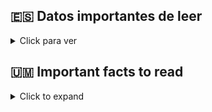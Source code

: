 ## 🇪🇸 Datos importantes de leer

<details>
  <summary>Click para ver</summary>
  
# Plataforma de red social de clones de Facebook definitiva con código fuente de PHP
  
***Proyecto: Plataforma de red social de clonación definitiva de Facebook usando PHP y MySQL con código fuente***

***Acerca de Ultimate Facebook Clone Social Network Platform utilizando PHP MySQL Project Descarga gratuita***

Este proyecto se llama Ultimate Facebook Clone Social Network Platform utilizando PHP MySQL Source Code. WoWonder es un script PHP para redes sociales, WoWonder es la mejor manera de iniciar su propio sitio web de redes sociales.
WoWonder es rápido, seguro y se actualizará regularmente.

# Características de la plataforma de red social Ultimate Facebook Clone

  
<details>
  <summary>Interfaz</summary>

* **Sistema de caché de alto rendimiento y alto nivel**: lo n.º 1 que debe estar disponible en cualquier sitio web de red social, ¡The Speed! ¡Acelere su sitio web con nuestro sistema de caché, actívelo y el sitio web puede manejar más de 1 millón de usuarios!

* **Wonder (nueva función)** : con nuestra nueva función, el usuario puede preguntarse publicaciones, fotos y videos.
* **Soporte RTL** : WoWonder también admite idiomas de derecha a izquierda.
* **Inicio de sesión social** : con WoWonder puede iniciar sesión a través de los sitios web de redes sociales más famosos como (Facebook, Twitter, Google+, LinkedIn, Vk, Instagram).
* **URL fácil y agradable**: usuarios, páginas, grupos, ¡todo en una pequeña URL!
* **Usuario visto por última vez**: Muestra el último estado visto/en línea del usuario.
* **Notificación de visita de perfil** : Reciba notificaciones de los usuarios que visitaron su perfil.
* **Amigos y sistema de seguimiento** : WoWonder admite el sistema de amigos como Facebook, sistema de seguimiento como Twitter.
Inicio/Noticias : muestra publicaciones, fotos, archivos, videos y mapas publicados por amigos/personas seguidas, también filtros de historias, sugerencias de seguimiento/amigos y lista de actividades de usuarios.
* **Línea de tiempo del usuario** : muestra el perfil del usuario con publicaciones, fotos, videos publicados y compartidos por el usuario.
* **Páginas** : el usuario puede crear páginas ilimitadas e invitar a sus amigos a que les gusten las páginas.
* **Grupos** : el usuario puede crear grupos ilimitados e invitar/agregar a sus amigos a sus grupos unidos.
* **Juegos** : el usuario puede jugar juegos flash ilimitados.
* **Soporte de videos sociales** : el usuario puede compartir fácilmente videos de los sitios web más grandes para compartir videos como Youtube, Dailymotion, Vine, Vimeo, videos de Facebook y música de Soundcloud
* **Álbum de fotos** : el usuario puede crear álbumes de fotos ilimitados con un estilo agradable.
* **Imagen de portada** : portada dinámica para los usuarios.
* **Imagen de perfil** : imagen de perfil dinámica para los usuarios.
* **Privacidad del usuario** : controle quién puede enviarle mensajes, publicar en su línea de tiempo, seguirlo, confirmar solicitudes de seguimiento o no, ser visto por última vez, etc.
* **Información del perfil del usuario**: muestra la información del perfil del usuario (cumpleaños, sitio web, sexo, redes sociales, acerca de, visto por última vez, etc.).
* **Notificacione**s : Reciba notificaciones de los usuarios (me gusta, no me gusta, comentarios, maravillas, acciones, etc.)
* **#Hashtag**s : Muestra tendencias y temas relacionados compartidos por los usuarios.
* **@Menciones** : use @nombre de usuario para etiquetar personas en un estado o mensajes.
* **Post Publisher** : estado, nube de sonido, YouTube, Vine, Google Maps, videos, archivos, fotos y emoticonos.
Eliminar y editar publicaciones: el usuario puede eliminar y editar sus propias publicaciones.
* **Guardar publicaciones**: el usuario puede guardar publicaciones para verlas más tarde.
* **Eventos de usuario** : el usuario puede compartir sus eventos como sentimientos, dolores de parto, mirar, jugar, escuchar.
* **Búsqueda reciente** : lo que sea que el usuario haya estado buscando, todo se guardará en búsquedas recientes con la capacidad de borrarlas.
* **Privacidad de la publicación** : el usuario puede elegir la privacidad de la publicación (solo yo, todos, etc.)
* **Me gusta** : Me gusta o no me gusta una publicación. Ver la lista de personas a las que les gusta esto.
* **No me gusta** : No me gusta una publicación. Ver la lista de personas a las que no les gusta esto.
* **Comentarios y respuestas** : comentar una publicación, responder a un comentario, ver todos los comentarios de la publicación.
* **Buscar** : busque personas, #Hashtags con nuestro sistema de búsqueda filtrada.
* **Informes** : informe de publicaciones para que las revisen los administradores.
* **Chat en vivo** : sistema de chat en vivo en tiempo real, estado (en línea, fuera de línea).
* **Mensajes** : envíe y reciba mensajes privados y comparta archivos de otros usuarios.
* **API** : recuperar datos de usuario, publicaciones de usuarios, buscar usuarios a través de API.
* **Actividades**: muestra las últimas actividades del usuario (me gusta, compartir, comentarios, maravillas)
* **Múltiples idiomas** : 4 idiomas (árabe, inglés, ruso, turco) con la capacidad de agregar idiomas ilimitados.
Perfiles/páginas verificados.
Totalmente receptivo para todos los dispositivos, navegadores.
Recuperación de contraseña por correo electrónico.
Contador de usuarios en línea en la página de administración y de inicio.
Comentar detector automático
emoticonos
y muchos más..
</details>
  
  
  
<details>
  <summary>Características del panel de administración</summary>
  
* **Panel de administración** : estadísticas completas con gráficos que analizan la información del sitio.
* **Configuración general** : actualice la configuración general del sitio web.
* **Configuración del sitio** : actualice la configuración del sitio como nombre, título, palabras clave, etc.
* **Sistema de temas** : sistema de temas dinámico con soporte PHP que le permite cambiar todo el diseño del sitio web.
* **Publicidad** : Mostrar anuncios en sus sitios web.
* **Administrar informes** : vea publicaciones denunciadas, márquelas como seguras o elimínelas.
* **Administrar usuarios** : ver, editar, verificar, restablecer contraseña, eliminar usuarios.
* **Administrar publicaciones**: ver, eliminar publicaciones.
* **Agregar/editar juegos** : agregue y edite juegos de manera sencilla desde el panel de administración.
* **Lista de correo** : ¡Con nuestro sistema de lista de correo puedes enviar tu mensaje a todos los usuarios registrados con un solo clic!
* **Anuncios** : escriba, edite, elimine, active e inactive sus anuncios.
* **Google Analytics** : agrega, edita tu código de Google Analytics.
* **Prohibir usuario** : IP de usuario de Ben de una manera muy fácil.
* **reCaptcha** : agregue, edite su clave reCaptcha.
y muchos más..

</details>

  
  
<details>
  <summary>Requisitos</summary>

* PHP 5.5 o superior.
* MySQLi.
* Biblioteca GD.
* mbstring.
* rizo.
* allow_url_fopen.
* Certificado SSL (solo se requiere para chat de video).

  </details>
  
  
  
  <details>
  <summary>¿¿Como correr??</summary>

Sobre todo, para ejecutar este proyecto debe tener instalado un servidor virtual, es decir , [**XAMPP**](https://www.apachefriends.org/download_success.html) en su PC. **Ultimate Facebook Clone Social Network Platform** en PHP y MySQL con código fuente se puede descargar gratis,

**Siga los siguientes pasos después de iniciar Apache y MySQL en XAMPP:**
    
* **1º Paso** : en primer lugar, extraiga el archivo
* **2º Paso**: después de eso, copie la carpeta principal del proyecto
* **3º Paso**: entonces, debe pegar en xampp/htdocs/
    
* **Además, ahora conectando la base de datos**
    
* **4º Paso**: Entonces, por ahora, abra un navegador y vaya a la URL “http://localhost/phpmyadmin/”
* **5º Paso**: Después de eso, haga clic en la pestaña de bases de datos*
* **6º Paso**: Entonces, cree una base de datos nombrando “ social ” y luego haga clic en la pestaña de importación
* **7º Paso**: Ciertamente, haga clic en buscar archivo y seleccione el archivo " social " que se encuentra dentro de la carpeta "db"
* **8º Paso**: Mientras tanto, haga clic en el botón Ir.

* **Después de crear la base de datos ,**
    
* **9º Paso**: Abra un navegador web y navegue por el proyecto. Por ejemplo, [ http://localhost/]
  
  </details>
  
  </details>

## 🇺🇲 Important facts to read

<details>
  <summary>Click to expand</summary>
  
  
  
  </details>
